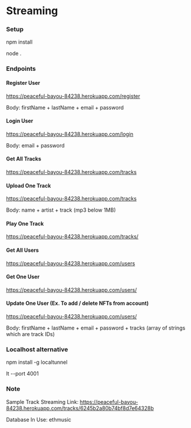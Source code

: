 # Streaming

### Setup

npm install

node .

### Endpoints

#### Register User

https://peaceful-bayou-84238.herokuapp.com/register

Body: firstName + lastName + email + password

#### Login User

https://peaceful-bayou-84238.herokuapp.com/login

Body: email + password

#### Get All Tracks 

https://peaceful-bayou-84238.herokuapp.com/tracks

#### Upload One Track

https://peaceful-bayou-84238.herokuapp.com/tracks

Body: name + artist + track (mp3 below 1MB)

#### Play One Track

https://peaceful-bayou-84238.herokuapp.com/tracks/<trackID>

#### Get All Users 

https://peaceful-bayou-84238.herokuapp.com/users

#### Get One User

https://peaceful-bayou-84238.herokuapp.com/users/<userID>

#### Update One User (Ex. To add / delete NFTs from account)

https://peaceful-bayou-84238.herokuapp.com/users/<userID>

Body: firstName + lastName + email + password + tracks (array of strings which are track IDs)

### Localhost alternative

npm install -g localtunnel

lt --port 4001

### Note

Sample Track Streaming Link: https://peaceful-bayou-84238.herokuapp.com/tracks/6245b2a80b74bf8d7e64328b

Database In Use: ethmusic